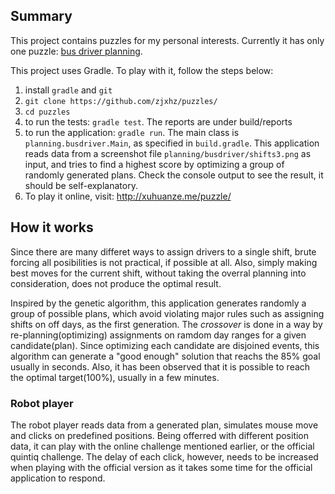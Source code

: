 ## Summary

This project contains puzzles for my personal interests. Currently it has only one puzzle: [bus driver planning](http://careers.quintiq.com/puzzle.html#the-challenge).

This project uses Gradle. To play with it, follow the steps below:

1. install `gradle` and `git`
2. `git clone https://github.com/zjxhz/puzzles/` 
3. `cd puzzles`
4. to run the tests: `gradle test`. The reports are under build/reports
5. to run the application: `gradle run`. The main class is `planning.busdriver.Main`, as specified in `build.gradle`. This application reads data from a screenshot file `planning/busdriver/shifts3.png` as input, and tries to find a highest score by optimizing a group of randomly generated plans. Check the console output to see the result, it should be self-explanatory.
6. To play it online, visit: http://xuhuanze.me/puzzle/

## How it works

Since there are many differet ways to assign drivers to a single shift, brute forcing all posibilities is not practical, if possible at all. Also, simply making best moves for the current shift, without taking the overral planning into consideration, does not produce the optimal result.

Inspired by the genetic algorithm, this application generates randomly a group of possible plans, which avoid violating major rules such as assigning shifts on off days, as the first generation. The _crossover_ is done in a way by re-planning(optimizing) assignments on ramdom day ranges for a given candidate(plan). Since optimizing each candidate are disjoined events, this algorithm can generate a "good enough" solution that reachs the 85% goal usually in seconds. Also, it has been observed that it is possible to reach the optimal target(100%), usually in a few minutes.

### Robot player

The robot player reads data from a generated plan, simulates mouse move and clicks on predefined positions. Being offerred with different position data, it can play with the online challenge mentioned earlier, or the official quintiq challenge. The delay of each click, however, needs to be increased when playing with the official version as it takes some time for the official application to respond.
